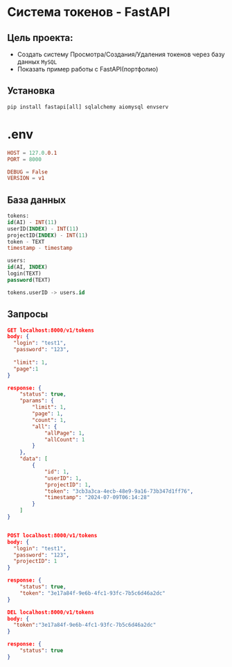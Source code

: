 # Система токенов - FastAPI

## Цель проекта:
* Создать систему Просмотра/Создания/Удаления токенов через базу данных `MySQL`
* Показать пример работы с FastAPI(портфолио)

## Установка
```console
pip install fastapi[all] sqlalchemy aiomysql envserv
```

# .env
```conf
HOST = 127.0.0.1
PORT = 8000

DEBUG = False
VERSION = v1
```

## База данных
```sql
tokens:
id(AI) - INT(11)
userID(INDEX) - INT(11)
projectID(INDEX) - INT(11)
token - TEXT
timestamp - timestamp

users:
id(AI, INDEX)
login(TEXT)
password(TEXT)

tokens.userID -> users.id
```

## Запросы
```json
GET localhost:8000/v1/tokens
body: {
  "login": "test1",
  "password": "123",
  
  "limit": 1,
  "page":1
}

response: {
    "status": true,
    "params": {
        "limit": 1,
        "page": 1,
        "count": 1,
        "all": {
            "allPage": 1,
            "allCount": 1
        }
    },
    "data": [
        {
            "id": 1,
            "userID": 1,
            "projectID": 1,
            "token": "3cb3a3ca-4ecb-48e9-9a16-73b347d1ff76",
            "timestamp": "2024-07-09T06:14:28"
        }
    ]
}


POST localhost:8000/v1/tokens
body: {
  "login": "test1",
  "password": "123",
  "projectID": 1
}

response: {
    "status": true,
    "token": "3e17a84f-9e6b-4fc1-93fc-7b5c6d46a2dc"
}

DEL localhost:8000/v1/tokens
body: {
  "token":"3e17a84f-9e6b-4fc1-93fc-7b5c6d46a2dc"
}

response: {
    "status": true
}
```
